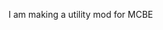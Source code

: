 I am making a utility mod for MCBE

<!---
superepikhakerbrushpod/superepikhakerbrushpod is a ✨ special ✨ repository because its `README.md` (this file) appears on your GitHub profile.
You can click the Preview link to take a look at your changes.
--->
